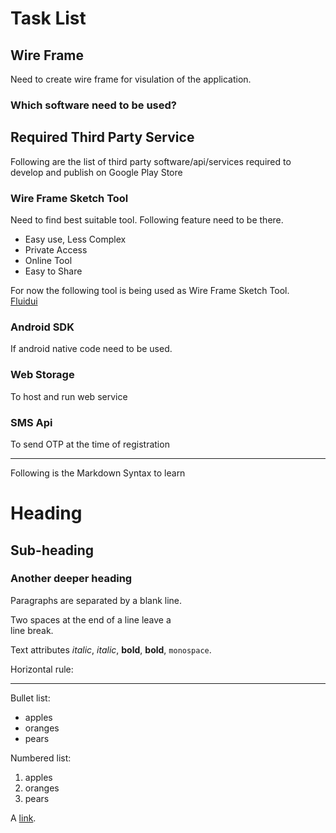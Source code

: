 # Task List

## Wire Frame

Need to create wire frame for visulation of the application.  
### Which software need to be used?

## Required Third Party Service

Following are the list of third party software/api/services required to develop and publish on Google Play Store

### Wire Frame Sketch Tool
Need to find best suitable tool. Following feature need to be there.  
  * Easy use, Less Complex
  * Private Access
  * Online Tool
  * Easy to Share  
  
For now the following tool is being used as Wire Frame Sketch Tool.  
[Fluidui](https://www.fluidui.com/editor/live/livePreview/cF94Q0NiSFdvU2xQVUlyMnNEdWhVcmlaNTJMVzlQeWFkbA==)

### Android SDK
If android native code need to be used.

### Web Storage
To host and run web service

### SMS Api
To send OTP at the time of registration


---
Following is the Markdown Syntax to learn

# Heading

## Sub-heading

### Another deeper heading
 
Paragraphs are separated
by a blank line.

Two spaces at the end of a line leave a  
line break.

Text attributes _italic_, *italic*, __bold__, **bold**, `monospace`.

Horizontal rule:

---

Bullet list:

  * apples
  * oranges
  * pears

Numbered list:

  1. apples
  2. oranges
  3. pears

A [link](http://example.com).